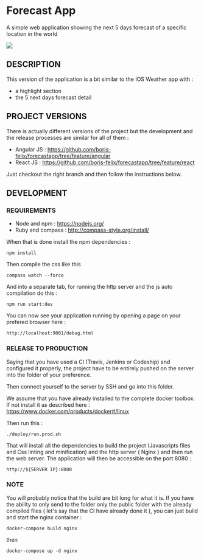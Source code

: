 # Forecast App
A simple web application showing the next 5 days forecast of a specific location in the world

![](https://cloud.githubusercontent.com/assets/736122/17691569/28a25bec-638d-11e6-9767-91946800e693.png)

## DESCRIPTION

This version of the application is a bit similar to the IOS Weather app with :
- a highlight section
- the 5 next days forecast detail

## PROJECT VERSIONS

There is actually different versions of the project but the development and the release processes are similar for all of them :

- Angular JS : https://github.com/boris-felix/forecastapp/tree/feature/angular
- React JS : https://github.com/boris-felix/forecastapp/tree/feature/react

Just checkout the right branch and then follow the instructions below.

## DEVELOPMENT

### REQUIREMENTS

- Node and npm : https://nodejs.org/
- Ruby and compass : http://compass-style.org/install/

When that is done install the npm dependencies :

```
npm install
```

Then compile the css like this

```
compass watch --force
```

And into a separate tab, for running the http server and the js auto compilation do this :

```
npm run start:dev
```

You can now see your application running by opening a page on your prefered browser here :

```
http://localhost:9001/debug.html
```

### RELEASE TO PRODUCTION

Saying that you have used a CI (Travis, Jenkins or Codeship) and configured it properly, the project have to be entirely pushed on the server into the folder of your preference.

Then connect yourself to the server by SSH and go into this folder.

We assume that you have already installed to the complete docker toolbox. If not install it as described here : https://www.docker.com/products/docker#/linux

Then run this :

```
./deploy/run.prod.sh
```

That will install all the dependencies to build the project (Javascripts files and Css linting and minification) and the http server ( Nginx ) and then run the web server. The application will then be accessible on the port 8080 :

```
http://${SERVER IP}:8080
```

### NOTE

You will probably notice that the build are bit long for what it is. If you have the ability to only send to the folder only the public folder with the already compiled files ( let's say that the CI have already done it ), you can just build and start the nginx container :

```
docker-compose build nginx
```

then

```
docker-compose up -d nginx
```
